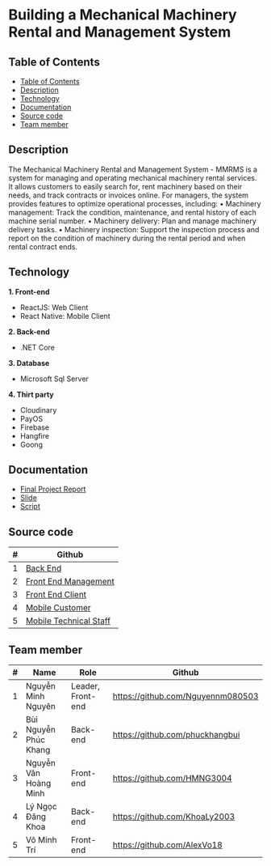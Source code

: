 # Building a Mechanical Machinery Rental and Management System

## Table of Contents
  - [Table of Contents](#table-of-contents)
  - [Description](#description)
  - [Technology](#technology)
  - [Documentation](#documentation)
  - [Source code](#source-code)
  - [Team member](#team-member)

## Description
The Mechanical Machinery Rental and Management System - MMRMS is a system for managing and operating mechanical machinery rental services. It allows customers to easily search for, rent machinery based on their needs, and track contracts or invoices online.
For managers, the system provides features to optimize operational processes, including:
•	Machinery management: Track the condition, maintenance, and rental history of each machine serial number.
•	Machinery delivery: Plan and manage machinery delivery tasks.
•	Machinery inspection: Support the inspection process and report on the condition of machinery during the rental period and when rental contract ends.

## Technology
**1. Front-end**
- ReactJS: Web Client
- React Native: Mobile Client

**2. Back-end**
- .NET Core

**3. Database**
- Microsoft Sql Server

**4. Thirt party**
- Cloudinary
- PayOS
- Firebase
- Hangfire
- Goong

## Documentation
- [Final Project Report](document/FA24SE008_VoThiThanhVan_Report7_Final_Project_Report.pdf)
- [Slide](document/MMRMS.pptx)
- [Script](script/mmrms.sql)

## Source code
#| Github 
-| ----
1| [Back End](https://github.com/phuckhangbui/Capstone_Project_BE.git)
2| [Front End Management](https://github.com/Nguyennm080503/Capstone_Project_FE_Management.git)
3| [Front End Client](https://github.com/Nguyennm080503/Capstone_Project_FE_Client.git)
4| [Mobile Customer](https://github.com/AlexVo18/Capstone_Mobile_Customer.git)
5| [Mobile Technical Staff](https://github.com/AlexVo18/Capstone_Mobile_Staff.git)

## Team member
#| Name | Role | Github
-| ---- | ---- | ----
1| Nguyễn Minh Nguyên | Leader, Front-end | https://github.com/Nguyennm080503
2| Bùi Nguyễn Phúc Khang | Back-end | https://github.com/phuckhangbui
3| Nguyễn Văn Hoàng Minh | Front-end | https://github.com/HMNG3004
4| Lý Ngọc Đăng Khoa | Back-end | https://github.com/KhoaLy2003
5| Võ Minh Trí | Front-end | https://github.com/AlexVo18

